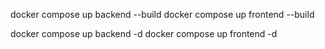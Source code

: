 docker compose up backend --build
docker compose up frontend --build


docker compose up backend -d
docker compose up frontend -d